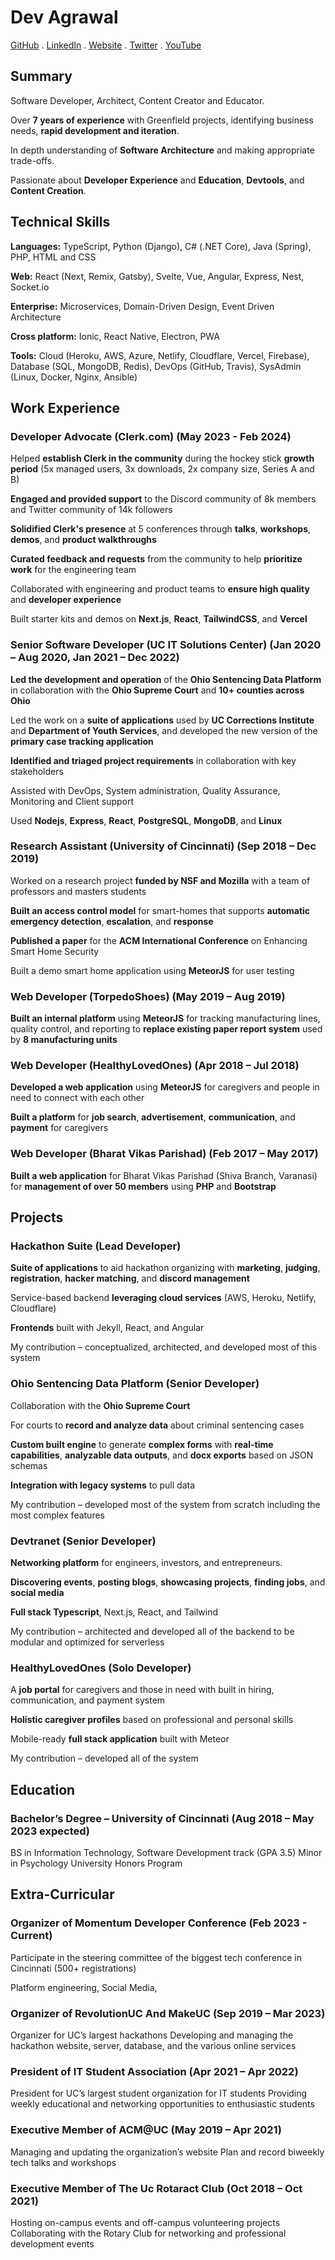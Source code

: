 # Dev Agrawal

[GitHub](https://github.com/devagrawal09) .
[LinkedIn](https://www.linkedin.com/in/dev-agr) .
[Website](https://devagr.me) .
[Twitter](https://twitter.com/devagrawal09) .
[YouTube](https://youtube.com/@devagr)

## Summary

Software Developer, Architect, Content Creator and Educator.

Over **7 years of experience** with Greenfield projects, identifying business needs, **rapid development and iteration**.

In depth understanding of **Software Architecture** and making appropriate trade-offs.

Passionate about **Developer Experience** and **Education**, **Devtools**, and **Content Creation**.

## Technical Skills

**Languages:** TypeScript, Python (Django), C# (.NET Core), Java (Spring), PHP, HTML and CSS

**Web:** React (Next, Remix, Gatsby), Svelte, Vue, Angular, Express, Nest, Socket.io

**Enterprise:** Microservices, Domain-Driven Design, Event Driven Architecture

**Cross platform:** Ionic, React Native, Electron, PWA

**Tools:** Cloud (Heroku, AWS, Azure, Netlify, Cloudflare, Vercel, Firebase), Database (SQL, MongoDB, Redis), DevOps (GitHub, Travis), SysAdmin (Linux, Docker, Nginx, Ansible)

## Work Experience

### Developer Advocate (Clerk.com) (May 2023 - Feb 2024)

Helped **establish Clerk in the community** during the hockey stick **growth period** (5x managed users, 3x downloads, 2x company size, Series A and B)

**Engaged and provided support** to the Discord community of 8k members and Twitter community of 14k followers

**Solidified Clerk's presence** at 5 conferences through **talks**, **workshops**, **demos**, and **product walkthroughs**

**Curated feedback and requests** from the community to help **prioritize work** for the engineering team

Collaborated with engineering and product teams to **ensure high quality** and **developer experience**

Built starter kits and demos on **Next.js**, **React**, **TailwindCSS**, and **Vercel**

### Senior Software Developer (UC IT Solutions Center) (Jan 2020 – Aug 2020, Jan 2021 – Dec 2022)

**Led the development and operation** of the **Ohio Sentencing Data Platform** in collaboration with the **Ohio Supreme Court** and **10+ counties across Ohio**

Led the work on a **suite of applications** used by **UC Corrections Institute** and **Department of Youth Services**, and developed the new version of the **primary case tracking application**

**Identified and triaged project requirements** in collaboration with key stakeholders

Assisted with DevOps, System administration, Quality Assurance, Monitoring and Client support

Used **Nodejs**, **Express**, **React**, **PostgreSQL**, **MongoDB**, and **Linux**

### Research Assistant (University of Cincinnati) (Sep 2018 – Dec 2019)

Worked on a research project **funded by NSF and Mozilla** with a team of professors and masters students

**Built an access control model** for smart-homes that supports **automatic emergency detection**, **escalation**, and **response**

**Published a paper** for the **ACM International Conference** on Enhancing Smart Home Security

Built a demo smart home application using **MeteorJS** for user testing

### Web Developer (TorpedoShoes) (May 2019 – Aug 2019)

**Built an internal platform** using **MeteorJS** for tracking manufacturing lines, quality control, and reporting to **replace existing paper report system** used by **8 manufacturing units**

### Web Developer (HealthyLovedOnes) (Apr 2018 – Jul 2018)

**Developed a web application** using **MeteorJS** for caregivers and people in need to connect with each other

**Built a platform** for **job search**, **advertisement**, **communication**, and **payment** for caregivers

### Web Developer (Bharat Vikas Parishad) (Feb 2017 – May 2017)

**Built a web application** for Bharat Vikas Parishad (Shiva Branch, Varanasi) for **management of over 50 members** using **PHP** and **Bootstrap**

## Projects

### Hackathon Suite (Lead Developer)

**Suite of applications** to aid hackathon organizing with **marketing**, **judging**, **registration**, **hacker matching**, and **discord management**

Service-based backend **leveraging cloud services** (AWS, Heroku, Netlify, Cloudflare)

**Frontends** built with Jekyll, React, and Angular

My contribution – conceptualized, architected, and developed most of this system

### Ohio Sentencing Data Platform (Senior Developer)

Collaboration with the **Ohio Supreme Court**

For courts to **record and analyze data** about criminal sentencing cases

**Custom built engine** to generate **complex forms** with **real-time capabilities**, **analyzable data outputs**, and **docx exports** based on JSON schemas

**Integration with legacy systems** to pull data

My contribution – developed most of the system from scratch including the most complex features

### Devtranet (Senior Developer)

**Networking platform** for engineers, investors, and entrepreneurs.

**Discovering events**, **posting blogs**, **showcasing projects**, **finding jobs**, and **social media**

**Full stack Typescript**, Next.js, React, and Tailwind

My contribution – architected and developed all of the backend to be modular and optimized for serverless

### HealthyLovedOnes (Solo Developer)

A **job portal** for caregivers and those in need with built in hiring, communication, and payment system

**Holistic caregiver profiles** based on professional and personal skills

Mobile-ready **full stack application** built with Meteor

My contribution – developed all of the system

## Education

### Bachelor’s Degree – University of Cincinnati (Aug 2018 – May 2023 expected)

BS in Information Technology, Software Development track (GPA 3.5)
Minor in Psychology
University Honors Program

## Extra-Curricular

### Organizer of Momentum Developer Conference (Feb 2023 - Current)

Participate in the steering committee of the biggest tech conference in Cincinnati (500+ registrations)

Platform engineering, Social Media,

### Organizer of RevolutionUC And MakeUC (Sep 2019 – Mar 2023)

Organizer for UC’s largest hackathons
Developing and managing the hackathon website, server, database, and the various online services

### President of IT Student Association (Apr 2021 – Apr 2022)

President for UC’s largest student organization for IT students
Providing weekly educational and networking opportunities to enthusiastic students

### Executive Member of ACM@UC (May 2019 – Apr 2021)

Managing and updating the organization’s website
Plan and record biweekly tech talks and workshops

### Executive Member of The Uc Rotaract Club (Oct 2018 – Oct 2021)

Hosting on-campus events and off-campus volunteering projects
Collaborating with the Rotary Club for networking and professional development events
